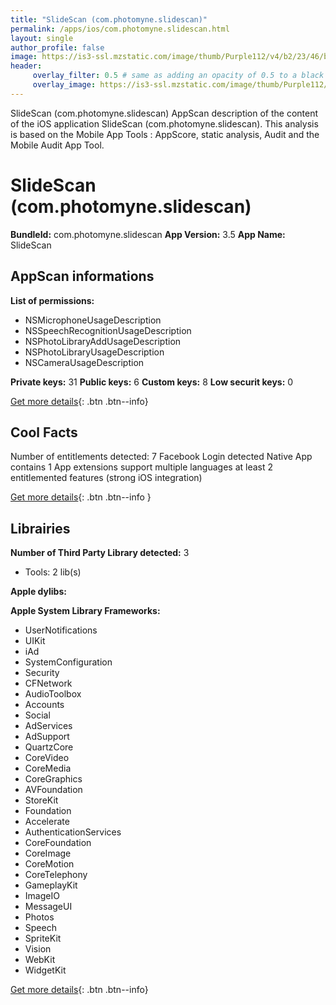 ```yaml
---
title: "SlideScan (com.photomyne.slidescan)"
permalink: /apps/ios/com.photomyne.slidescan.html
layout: single
author_profile: false
image: https://is3-ssl.mzstatic.com/image/thumb/Purple112/v4/b2/23/46/b22346a0-7596-b23c-1297-adec1299a0e7/AppIconLite-1x_U007emarketing-0-6-0-85-220.png/512x512bb.jpg
header: 
     overlay_filter: 0.5 # same as adding an opacity of 0.5 to a black background
     overlay_image: https://is3-ssl.mzstatic.com/image/thumb/Purple112/v4/b2/23/46/b22346a0-7596-b23c-1297-adec1299a0e7/AppIconLite-1x_U007emarketing-0-6-0-85-220.png/512x512bb.jpg
---
```

SlideScan (com.photomyne.slidescan) AppScan description of the content of the iOS application SlideScan (com.photomyne.slidescan). This analysis is based on the Mobile App Tools : AppScore, static analysis, Audit and the Mobile Audit App Tool.

# SlideScan (com.photomyne.slidescan)

**BundleId:** com.photomyne.slidescan
**App Version:** 3.5
**App Name:** SlideScan


## AppScan informations 

**List of permissions:** 
- NSMicrophoneUsageDescription
- NSSpeechRecognitionUsageDescription
- NSPhotoLibraryAddUsageDescription
- NSPhotoLibraryUsageDescription
- NSCameraUsageDescription
  
  
**Private keys:** 31
**Public keys:** 6
**Custom keys:** 8
**Low securit keys:** 0
  
[Get more details](/pricing.html){: .btn .btn--info}

## Cool Facts

Number of entitlements detected: 7
Facebook Login detected
Native App
contains 1 App extensions
support multiple languages
at least 2 entitlemented features (strong iOS integration)
  
[Get more details](/pricing.html){: .btn .btn--info }

## Librairies 
**Number of Third Party Library detected:** 3
- Tools: 2 lib(s)


**Apple dylibs:**


**Apple System Library Frameworks:**
- UserNotifications
- UIKit
- iAd
- SystemConfiguration
- Security
- CFNetwork
- AudioToolbox
- Accounts
- Social
- AdServices
- AdSupport
- QuartzCore
- CoreVideo
- CoreMedia
- CoreGraphics
- AVFoundation
- StoreKit
- Foundation
- Accelerate
- AuthenticationServices
- CoreFoundation
- CoreImage
- CoreMotion
- CoreTelephony
- GameplayKit
- ImageIO
- MessageUI
- Photos
- Speech
- SpriteKit
- Vision
- WebKit
- WidgetKit


  
[Get more details](/pricing.html){: .btn .btn--info}

